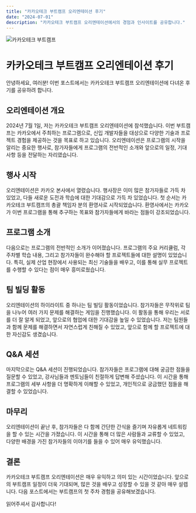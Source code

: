```yaml
---
title: "카카오테크 부트캠프 오리엔테이션 후기"
date: "2024-07-01"
description: "카카오테크 부트캠프 오리엔테이션에서의 경험과 인사이트를 공유합니다."
---
```


![카카오테크 부트캠프](/images/kakao.png)

# 카카오테크 부트캠프 오리엔테이션 후기

안녕하세요, 여러분! 이번 포스트에서는 카카오테크 부트캠프 오리엔테이션에 다녀온 후기를 공유하려 합니다.

## 오리엔테이션 개요

2024년 7월 1일, 저는 카카오테크 부트캠프 오리엔테이션에 참석했습니다. 이번 부트캠프는 카카오에서 주최하는 프로그램으로, 신입 개발자들을 대상으로 다양한 기술과 프로젝트 경험을 제공하는 것을 목표로 하고 있습니다. 오리엔테이션은 프로그램의 시작을 알리는 중요한 행사로, 참가자들에게 프로그램의 전반적인 소개와 앞으로의 일정, 기대 사항 등을 전달하는 자리였습니다.

## 행사 시작

오리엔테이션은 카카오 본사에서 열렸습니다. 행사장은 이미 많은 참가자들로 가득 차 있었고, 다들 새로운 도전과 학습에 대한 기대감으로 가득 차 있었습니다. 첫 순서는 카카오테크 부트캠프의 총괄 책임자 분의 환영사로 시작되었습니다. 환영사에서는 카카오가 이번 프로그램을 통해 추구하는 목표와 참가자들에게 바라는 점들이 강조되었습니다.

## 프로그램 소개

다음으로는 프로그램의 전반적인 소개가 이어졌습니다. 프로그램의 주요 커리큘럼, 각 주차별 학습 내용, 그리고 참가자들이 완수해야 할 프로젝트들에 대한 설명이 있었습니다. 특히, 실제 산업 현장에서 사용되는 최신 기술들을 배우고, 이를 통해 실무 프로젝트를 수행할 수 있다는 점이 매우 흥미로웠습니다.

## 팀 빌딩 활동

오리엔테이션의 하이라이트 중 하나는 팀 빌딩 활동이었습니다. 참가자들은 무작위로 팀을 나누어 여러 가지 문제를 해결하는 게임을 진행했습니다. 이 활동을 통해 우리는 서로를 더 잘 알게 되었고, 앞으로의 협업에 대한 기대감을 높일 수 있었습니다. 저는 팀원들과 함께 문제를 해결하면서 자연스럽게 친해질 수 있었고, 앞으로 함께 할 프로젝트에 대한 자신감도 생겼습니다.

## Q&A 세션

마지막으로는 Q&A 세션이 진행되었습니다. 참가자들은 프로그램에 대해 궁금한 점들을 질문할 수 있었고, 강사님들과 멘토님들이 친절하게 답변해 주셨습니다. 이 시간을 통해 프로그램의 세부 사항을 더 명확하게 이해할 수 있었고, 개인적으로 궁금했던 점들을 해결할 수 있었습니다.

## 마무리

오리엔테이션이 끝난 후, 참가자들은 다 함께 간단한 간식을 즐기며 자유롭게 네트워킹을 할 수 있는 시간을 가졌습니다. 이 시간을 통해 더 많은 사람들과 교류할 수 있었고, 다양한 배경을 가진 참가자들의 이야기를 들을 수 있어 매우 유익했습니다.

## 결론

카카오테크 부트캠프 오리엔테이션은 매우 유익하고 의미 있는 시간이었습니다. 앞으로의 부트캠프 일정이 더욱 기대되며, 많은 것을 배우고 성장할 수 있을 것 같아 매우 설렙니다. 다음 포스트에서는 부트캠프의 첫 주차 경험을 공유해보겠습니다.

읽어주셔서 감사합니다!
